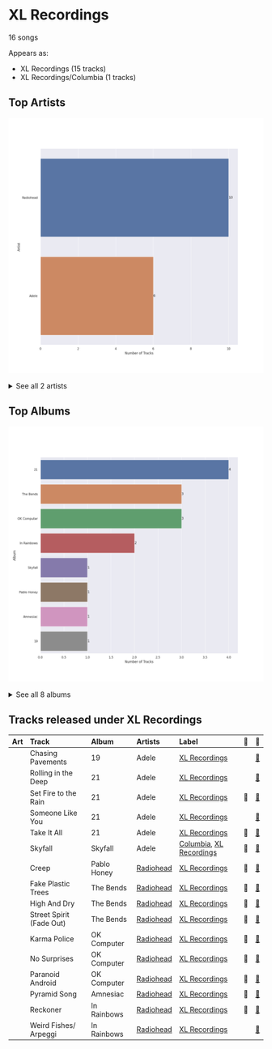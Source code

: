 # XL Recordings

16 songs

Appears as:
- XL Recordings (15 tracks)
- XL Recordings/Columbia (1 tracks)

## Top Artists

![Bar chart of top 2 artists](../images/labels/xl_recordings/artists.png)


<details>
<summary>See all 2 artists</summary>

|   Number of Tracks | Art                                                                                              | Artist                               | 🔗                                                           |
|-------------------:|:-------------------------------------------------------------------------------------------------|:-------------------------------------|:------------------------------------------------------------|
|                 10 | <img src="https://i.scdn.co/image/ab6761610000e5eba03696716c9ee605006047fd" alt="" width="50" /> | [Radiohead](../artists/radiohead.md) | [🔗](https://open.spotify.com/artist/4Z8W4fKeB5YxbusRsdQVPb) |
|                  6 | <img src="https://i.scdn.co/image/ab6761610000e5eb68f6e5892075d7f22615bd17" alt="" width="50" /> | Adele                                | [🔗](https://open.spotify.com/artist/4dpARuHxo51G3z768sgnrY) |

</details>


## Top Albums

![Bar chart of top 8 albums in](../images/labels/xl_recordings/albums.png)


<details>
<summary>See all 8 albums</summary>

|   Number of Tracks | Art                                                                                              | Album       | 🔗                                                          |
|-------------------:|:-------------------------------------------------------------------------------------------------|:------------|:-----------------------------------------------------------|
|                  4 | <img src="https://i.scdn.co/image/ab67616d0000b2732118bf9b198b05a95ded6300" alt="" width="50" /> | 21          | [🔗](https://open.spotify.com/album/0Lg1uZvI312TPqxNWShFXL) |
|                  3 | <img src="https://i.scdn.co/image/ab67616d0000b27322ca59e5c2d806439d5f08a2" alt="" width="50" /> | The Bends   | [🔗](https://open.spotify.com/album/500FEaUzn8lN9zWFyZG5C2) |
|                  3 | <img src="https://i.scdn.co/image/ab67616d0000b273adb1732fa8d44b8eb2f6c0bf" alt="" width="50" /> | OK Computer | [🔗](https://open.spotify.com/album/7dxKtc08dYeRVHt3p9CZJn) |
|                  2 | <img src="https://i.scdn.co/image/ab67616d0000b27334733f87148c2fbe0176abdb" alt="" width="50" /> | In Rainbows | [🔗](https://open.spotify.com/album/7eyQXxuf2nGj9d2367Gi5f) |
|                  1 | <img src="https://i.scdn.co/image/ab67616d0000b2732737be35cc5245eef495be90" alt="" width="50" /> | Skyfall     | [🔗](https://open.spotify.com/album/6TwN6Lq9glwnG8kNp6chHY) |
|                  1 | <img src="https://i.scdn.co/image/ab67616d0000b2732f85b65d3ac4d3d7f806ca11" alt="" width="50" /> | Pablo Honey | [🔗](https://open.spotify.com/album/6400dnyeDyD2mIFHfkwHXN) |
|                  1 | <img src="https://i.scdn.co/image/ab67616d0000b27301b50e75c5aa46fb8ce0cd32" alt="" width="50" /> | Amnesiac    | [🔗](https://open.spotify.com/album/6V9YnBmFjWmXCBaUVRCVXP) |
|                  1 | <img src="https://i.scdn.co/image/ab67616d0000b273f407037aabc6dffe5abb3bf8" alt="" width="50" /> | 19          | [🔗](https://open.spotify.com/album/1ydnyXPdmHrWXqXDgtQCPf) |

</details>


## Tracks released under XL Recordings

| Art                                                                                              | Track                    | Album       | Artists                              | Label                                                      | 💚   | 🔗                                                          |
|:-------------------------------------------------------------------------------------------------|:-------------------------|:------------|:-------------------------------------|:-----------------------------------------------------------|:----|:-----------------------------------------------------------|
| <img src="https://i.scdn.co/image/ab67616d0000b273f407037aabc6dffe5abb3bf8" alt="" width="50" /> | Chasing Pavements        | 19          | Adele                                | [XL Recordings](xl_recordings.md)                          |     | [🔗](https://open.spotify.com/track/71WAtDcWVYMoCsblD2uQXx) |
| <img src="https://i.scdn.co/image/ab67616d0000b2732118bf9b198b05a95ded6300" alt="" width="50" /> | Rolling in the Deep      | 21          | Adele                                | [XL Recordings](xl_recordings.md)                          |     | [🔗](https://open.spotify.com/track/1c8gk2PeTE04A1pIDH9YMk) |
| <img src="https://i.scdn.co/image/ab67616d0000b2732118bf9b198b05a95ded6300" alt="" width="50" /> | Set Fire to the Rain     | 21          | Adele                                | [XL Recordings](xl_recordings.md)                          | 💚   | [🔗](https://open.spotify.com/track/73CMRj62VK8nUS4ezD2wvi) |
| <img src="https://i.scdn.co/image/ab67616d0000b2732118bf9b198b05a95ded6300" alt="" width="50" /> | Someone Like You         | 21          | Adele                                | [XL Recordings](xl_recordings.md)                          |     | [🔗](https://open.spotify.com/track/1zwMYTA5nlNjZxYrvBB2pV) |
| <img src="https://i.scdn.co/image/ab67616d0000b2732118bf9b198b05a95ded6300" alt="" width="50" /> | Take It All              | 21          | Adele                                | [XL Recordings](xl_recordings.md)                          | 💚   | [🔗](https://open.spotify.com/track/08YJEcxGtYXwCGqXMZDiyQ) |
| <img src="https://i.scdn.co/image/ab67616d0000b2732737be35cc5245eef495be90" alt="" width="50" /> | Skyfall                  | Skyfall     | Adele                                | [Columbia](columbia.md), [XL Recordings](xl_recordings.md) | 💚   | [🔗](https://open.spotify.com/track/6VObnIkLVruX4UVyxWhlqm) |
| <img src="https://i.scdn.co/image/ab67616d0000b2732f85b65d3ac4d3d7f806ca11" alt="" width="50" /> | Creep                    | Pablo Honey | [Radiohead](../artists/radiohead.md) | [XL Recordings](xl_recordings.md)                          | 💚   | [🔗](https://open.spotify.com/track/6b2oQwSGFkzsMtQruIWm2p) |
| <img src="https://i.scdn.co/image/ab67616d0000b27322ca59e5c2d806439d5f08a2" alt="" width="50" /> | Fake Plastic Trees       | The Bends   | [Radiohead](../artists/radiohead.md) | [XL Recordings](xl_recordings.md)                          | 💚   | [🔗](https://open.spotify.com/track/045sp2JToyTaaKyXkGejPy) |
| <img src="https://i.scdn.co/image/ab67616d0000b27322ca59e5c2d806439d5f08a2" alt="" width="50" /> | High And Dry             | The Bends   | [Radiohead](../artists/radiohead.md) | [XL Recordings](xl_recordings.md)                          | 💚   | [🔗](https://open.spotify.com/track/5jafMI8FLibnjkYTZ33m0c) |
| <img src="https://i.scdn.co/image/ab67616d0000b27322ca59e5c2d806439d5f08a2" alt="" width="50" /> | Street Spirit (Fade Out) | The Bends   | [Radiohead](../artists/radiohead.md) | [XL Recordings](xl_recordings.md)                          | 💚   | [🔗](https://open.spotify.com/track/5gz38AxRkD6Ywxd4fr2pLj) |
| <img src="https://i.scdn.co/image/ab67616d0000b273adb1732fa8d44b8eb2f6c0bf" alt="" width="50" /> | Karma Police             | OK Computer | [Radiohead](../artists/radiohead.md) | [XL Recordings](xl_recordings.md)                          | 💚   | [🔗](https://open.spotify.com/track/3SVAN3BRByDmHOhKyIDxfC) |
| <img src="https://i.scdn.co/image/ab67616d0000b273adb1732fa8d44b8eb2f6c0bf" alt="" width="50" /> | No Surprises             | OK Computer | [Radiohead](../artists/radiohead.md) | [XL Recordings](xl_recordings.md)                          | 💚   | [🔗](https://open.spotify.com/track/1bSpwPhAxZwlR2enJJsv7U) |
| <img src="https://i.scdn.co/image/ab67616d0000b273adb1732fa8d44b8eb2f6c0bf" alt="" width="50" /> | Paranoid Android         | OK Computer | [Radiohead](../artists/radiohead.md) | [XL Recordings](xl_recordings.md)                          | 💚   | [🔗](https://open.spotify.com/track/2nTsKOXIVGDf2iPeVQO2Gm) |
| <img src="https://i.scdn.co/image/ab67616d0000b27301b50e75c5aa46fb8ce0cd32" alt="" width="50" /> | Pyramid Song             | Amnesiac    | [Radiohead](../artists/radiohead.md) | [XL Recordings](xl_recordings.md)                          | 💚   | [🔗](https://open.spotify.com/track/3A9vIxzGBjEfqmDK7H9exS) |
| <img src="https://i.scdn.co/image/ab67616d0000b27334733f87148c2fbe0176abdb" alt="" width="50" /> | Reckoner                 | In Rainbows | [Radiohead](../artists/radiohead.md) | [XL Recordings](xl_recordings.md)                          | 💚   | [🔗](https://open.spotify.com/track/56Z7hbyMrndw1naxb6I5Oi) |
| <img src="https://i.scdn.co/image/ab67616d0000b27334733f87148c2fbe0176abdb" alt="" width="50" /> | Weird Fishes/ Arpeggi    | In Rainbows | [Radiohead](../artists/radiohead.md) | [XL Recordings](xl_recordings.md)                          |     | [🔗](https://open.spotify.com/track/4Iyo50UoYhuuYORMLrGDci) |
